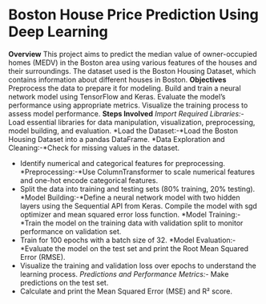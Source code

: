 #  Boston House Price Prediction Using Deep Learning

**Overview**
This project aims to predict the median value of owner-occupied homes (MEDV) in the Boston area using various features of the houses and their surroundings. The dataset used is the Boston Housing Dataset, which contains information about different houses in Boston.
**Objectives**
Preprocess the data to prepare it for modeling.
Build and train a neural network model using TensorFlow and Keras.
Evaluate the model’s performance using appropriate metrics.
Visualize the training process to assess model performance.
**Steps Involved**
*Import Required Libraries:-* Load essential libraries for data manipulation, visualization, preprocessing, model building, and evaluation.
*Load the Dataset:-*Load the Boston Housing Dataset into a pandas DataFrame.
*Data Exploration and Cleaning:-*Check for missing values in the dataset.
* Identify numerical and categorical features for preprocessing.
*Preprocessing:-*Use ColumnTransformer to scale numerical features and one-hot encode categorical features.
* Split the data into training and testing sets (80% training, 20% testing).
*Model Building:-*Define a neural network model with two hidden layers using the Sequential API from Keras.
Compile the model with sgd optimizer and mean squared error loss function.
*Model Training:-*Train the model on the training data with validation split to monitor performance on validation set.
* Train for 100 epochs with a batch size of 32.
*Model Evaluation:-*Evaluate the model on the test set and print the Root Mean Squared Error (RMSE).
* Visualize the training and validation loss over epochs to understand the learning process.
*Predictions and Performance Metrics:-* Make predictions on the test set.
* Calculate and print the Mean Squared Error (MSE) and R² score.
